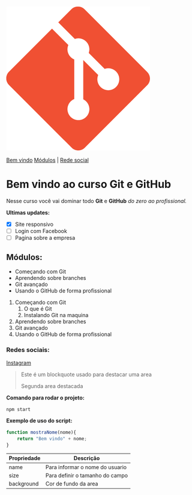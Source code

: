 ![Logo do git](logo.png)

[Bem vindo](#bem-vindo-ao-curso-git-e-github) 
[Módulos](#módulos) |
[Rede social](#redes-sociais) 
# Bem vindo ao curso Git e GitHub
Nesse curso você vai dominar todo **Git** e **GitHub** _do zero ao profissional._

**Ultimas updates:**
- [X] Site responsivo
- [ ] Login com Facebook
- [ ] Pagina sobre a empresa
## Módulos:
* Começando com Git
* Aprendendo sobre branches
* Git avançado
* Usando o GitHub de forma profissional

1. Começando com Git
   1. O que é Git
   2. Instalando Git na maquina
2. Aprendendo sobre branches
3. Git avançado
4. Usando o GitHub de forma profissional
### Redes sociais:
[Instagram](https://instagram.com)

>Este é um blockquote usado para destacar uma area
>
>Segunda area destacada

**Comando para rodar o projeto:**
```
npm start
```

**Exemplo de uso do script:**
```js
function mostraNome(nome){
    return "Bem vindo" + nome;
}
```

Propriedade | Descrição
------------| ---------
name | Para informar o nome do usuario
size | Para definir o tamanho do campo
background | Cor de fundo da area
